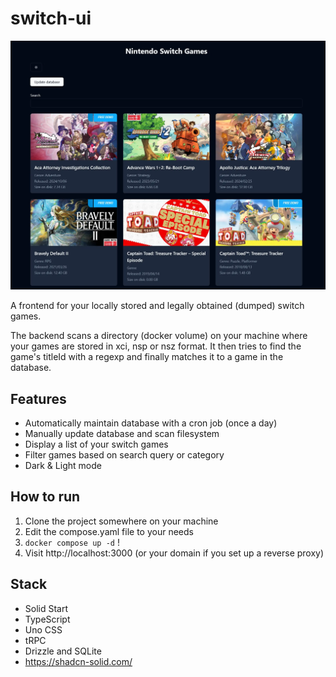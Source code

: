 # switch-ui

![](./public/screenshot.webp)

A frontend for your locally stored and legally obtained (dumped) switch games.

The backend scans a directory (docker volume) on your machine where your games are stored in xci, nsp or nsz format. It then tries to find the game's titleId with a regexp and finally matches it to a game in the database.

## Features

- Automatically maintain database with a cron job (once a day)
- Manually update database and scan filesystem
- Display a list of your switch games
- Filter games based on search query or category
- Dark & Light mode

## How to run

1. Clone the project somewhere on your machine
2. Edit the compose.yaml file to your needs
3. `docker compose up -d` !
4. Visit http://localhost:3000 (or your domain if you set up a reverse proxy)

## Stack

- Solid Start
- TypeScript
- Uno CSS
- tRPC
- Drizzle and SQLite
- https://shadcn-solid.com/
